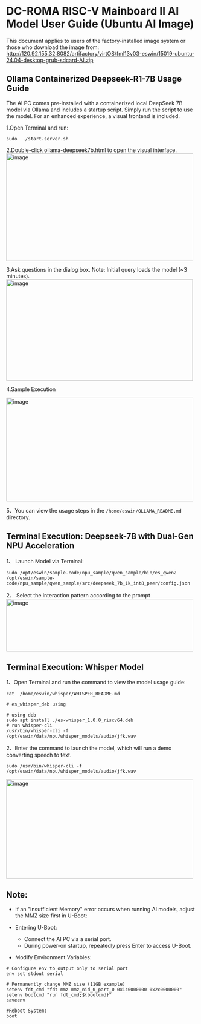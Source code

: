 # DC-ROMA RISC-V Mainboard II AI Model User Guide (Ubuntu AI Image)

This document applies to users of the factory-installed image system or those who download the image from:
http://120.92.155.32:8082/artifactory/virtOS/fml13v03-eswin/15019-ubuntu-24.04-desktop-grub-sdcard-AI.zip



## Ollama Containerized Deepseek-R1-7B Usage Guide
The AI PC comes pre-installed with a containerized local DeepSeek 7B model via Ollama and includes a startup script. Simply run the script to use the model. For an enhanced experience, a visual frontend is included.

1.Open Terminal and run:
```
sudo  ./start-server.sh
```

2.Double-click ollama-deepseek7b.html to open the visual interface.
<img width="495" height="285" alt="image" src="https://github.com/user-attachments/assets/b698d119-d7a8-4a40-bc0d-346180abdc34" />



3.Ask questions in the dialog box. Note: Initial query loads the model (~3 minutes).
<img width="494" height="268" alt="image" src="https://github.com/user-attachments/assets/5e090434-52d0-4c3d-95ba-bc6e37921198" />


4.Sample Execution

<img width="495" height="274" alt="image" src="https://github.com/user-attachments/assets/98157c40-ec03-434c-8f5a-2b8219e0b8f0" />



5、You can view the usage steps in the ```/home/eswin/OLLAMA_README.md``` directory.



## Terminal Execution: Deepseek-7B with Dual-Gen NPU Acceleration
1、 Launch Model via Terminal:
```
sudo /opt/eswin/sample-code/npu_sample/qwen_sample/bin/es_qwen2 /opt/eswin/sample-code/npu_sample/qwen_sample/src/deepseek_7b_1k_int8_peer/config.json
```

2、 Select the interaction pattern according to the prompt
<img width="495" height="139" alt="image" src="https://github.com/user-attachments/assets/6a2bdd62-e30a-496c-b307-d75128e972a3" />



## Terminal Execution: Whisper Model
1、Open Terminal and run the command to view the model usage guide:
```
cat  /home/eswin/whisper/WHISPER_README.md

# es_whisper_deb using

# using deb
sudo apt install ./es-whisper_1.0.0_riscv64.deb
# run whisper-cli
/usr/bin/whisper-cli -f /opt/eswin/data/npu/whisper_models/audio/jfk.wav
```

2、Enter the command to launch the model, which will run a demo converting speech to text.
```
sudo /usr/bin/whisper-cli -f /opt/eswin/data/npu/whisper_models/audio/jfk.wav
```
<img width="495" height="263" alt="image" src="https://github.com/user-attachments/assets/2509a009-9b18-4525-8c48-d2c0404fdfa2" />



## Note:
- If an "Insufficient Memory" error occurs when running AI models, adjust the MMZ size first in U-Boot:

- Entering U-Boot:
  - Connect the AI PC via a serial port.
  - During power-on startup, repeatedly press Enter to access U-Boot.


- Modify Environment Variables:

```
# Configure env to output only to serial port 
env set stdout serial 

# Permanently change MMZ size (11GB example)
setenv fdt_cmd "fdt mmz mmz_nid_0_part_0 0x1c0000000 0x2c0000000"
setenv bootcmd "run fdt_cmd;${bootcmd}"
saveenv

#Reboot System:
boot
```







